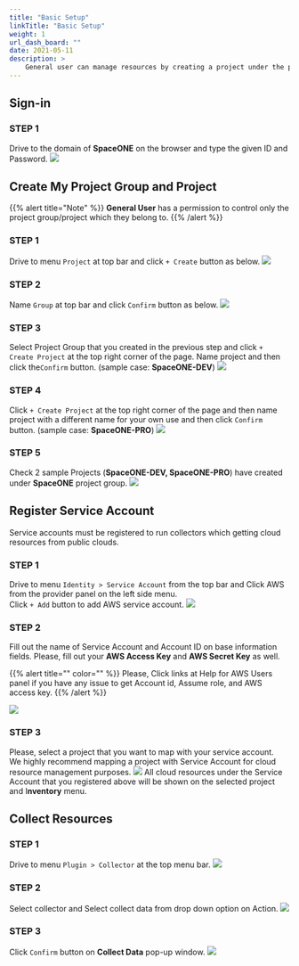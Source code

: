 ```yaml
---
title: "Basic Setup"
linkTitle: "Basic Setup"
weight: 1
url_dash_board: "" 
date: 2021-05-11
description: >
    General user can manage resources by creating a project under the project group and registering a cloud account(service account) to created project.
---
```


## Sign-in
### STEP 1
Drive to the domain of **SpaceONE** on the browser and type the given ID and Password.
![](/docs/guides_v1/getting_started/basic_setup_img/setup1.png)

## Create My Project Group and Project
{{% alert title="Note" %}}
**General User** has a permission to control only the project group/project which they belong to. 
{{% /alert %}}

### STEP 1
Drive to menu `Project` at top bar and click `+ Create` button as below.
![](/docs/guides_v1/getting_started/basic_setup_img/setup2.png)

### STEP 2
Name `Group` at top bar and click `Confirm` button as below.
![](/docs/guides_v1/getting_started/basic_setup_img/setup3.png)

### STEP 3
Select Project Group that you created in the previous step and click `+ Create Project` at the top right corner of the page. Name project and then click the`Confirm` button. \(sample case: **SpaceONE-DEV**\)
![](/docs/guides_v1/getting_started/basic_setup_img/setup4.png)

### STEP 4
Click `+ Create Project` at the top right corner of the page and then name project with a different name for your own use and then click `Confirm` button. \(sample case: **SpaceONE-PRO**\)
![](/docs/guides_v1/getting_started/basic_setup_img/setup5.png)

### STEP 5
Check 2 sample Projects \(**SpaceONE-DEV, SpaceONE-PRO**\) have created under **SpaceONE** project group. 
![](/docs/guides_v1/getting_started/basic_setup_img/setup6.png)

## Register Service Account
Service accounts must be registered to run collectors which getting cloud resources from public clouds.

### STEP 1
Drive to menu `Identity > Service Account` from the top bar and Click AWS from the provider panel on the left side menu.  
Click `+ Add` button to add AWS service account.
![](/docs/guides_v1/getting_started/basic_setup_img/setup7.png)

### STEP 2
Fill out the name of Service Account and Account ID on base information fields. Please, fill out your **AWS Access Key** and **AWS Secret Key** as well.

{{% alert title="" color="" %}}
Please, Click links at Help for AWS Users panel if you have any issue to get Account id, Assume role, and AWS access key. 
{{% /alert %}}

![](/docs/guides_v1/getting_started/basic_setup_img/setup8.png)

### STEP 3
Please, select a project that you want to map with your service account.   
We highly recommend mapping a project with Service Account for cloud resource management purposes.
![](/docs/guides_v1/getting_started/basic_setup_img/setup9.png)
All cloud resources under the Service Account that you registered above will be shown on the selected project and  I**nventory** menu.

## Collect Resources

### STEP 1
Drive to menu `Plugin > Collector`  at the top menu bar.
![](/docs/guides_v1/getting_started/basic_setup_img/setup10.png)

### STEP 2 
Select collector and  Select collect data from drop down option on Action. 
![](/docs/guides_v1/getting_started/basic_setup_img/setup11.png)

### STEP 3
Click `Confirm` button on **Collect Data** pop-up window.
![](/docs/guides_v1/getting_started/basic_setup_img/setup12.png)
